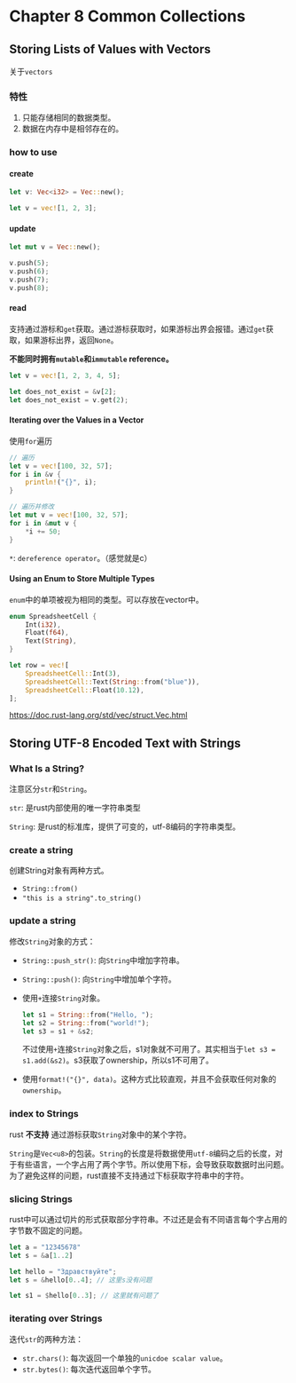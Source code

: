 # Chapter 8 Common Collections

## Storing Lists of Values with Vectors

关于`vectors`

### 特性

1. 只能存储相同的数据类型。
2. 数据在内存中是相邻存在的。

### how to use

#### create

```rs
let v: Vec<i32> = Vec::new();

let v = vec![1, 2, 3];

```

#### update

```rs
let mut v = Vec::new();

v.push(5);
v.push(6);
v.push(7);
v.push(8);
```

#### read

支持通过游标和`get`获取。通过游标获取时，如果游标出界会报错。通过`get`获取，如果游标出界，返回`None`。

__不能同时拥有`mutable`和`immutable` reference。__

```rust
let v = vec![1, 2, 3, 4, 5];

let does_not_exist = &v[2];
let does_not_exist = v.get(2);
```

#### Iterating over the Values in a Vector

使用`for`遍历

```rust
// 遍历
let v = vec![100, 32, 57];
for i in &v {
    println!("{}", i);
}

// 遍历并修改
let mut v = vec![100, 32, 57];
for i in &mut v {
    *i += 50;
}
```

`*`: `dereference operator`。（感觉就是c）

#### Using an Enum to Store Multiple Types

`enum`中的单项被视为相同的类型。可以存放在vector中。

```rust
enum SpreadsheetCell {
    Int(i32),
    Float(f64),
    Text(String),
}

let row = vec![
    SpreadsheetCell::Int(3),
    SpreadsheetCell::Text(String::from("blue")),
    SpreadsheetCell::Float(10.12),
];
```

https://doc.rust-lang.org/std/vec/struct.Vec.html


## Storing UTF-8 Encoded Text with Strings

### What Is a String?

注意区分`str`和`String`。

`str`: 是rust内部使用的唯一字符串类型

`String`: 是rust的标准库，提供了可变的，utf-8编码的字符串类型。

### create a string

创建String对象有两种方式。
- `String::from()`
- `"this is a string".to_string()`

### update a string

修改`String`对象的方式：
- `String::push_str()`: 向`String`中增加字符串。
- `String::push()`: 向`String`中增加单个字符。
- 使用`+`连接`String`对象。
    ```rust
    let s1 = String::from("Hello, ");
    let s2 = String::from("world!");
    let s3 = s1 + &s2;
    ```

    不过使用`+`连接`String`对象之后，s1对象就不可用了。其实相当于`let s3 = s1.add(&s2)`。s3获取了ownership，所以s1不可用了。

- 使用`format!("{}", data)`。这种方式比较直观，并且不会获取任何对象的`ownership`。

### index to Strings

rust __不支持__ 通过游标获取`String`对象中的某个字符。

`String`是`Vec<u8>`的包装。`String`的长度是将数据使用`utf-8`编码之后的长度，对于有些语言，一个字占用了两个字节。所以使用下标，会导致获取数据时出问题。为了避免这样的问题，rust直接不支持通过下标获取字符串中的字符。

### slicing Strings

rust中可以通过切片的形式获取部分字符串。不过还是会有不同语言每个字占用的字节数不固定的问题。

```rust
let a = "12345678"
let s = &a[1..2]

let hello = "Здравствуйте";
let s = &hello[0..4]; // 这里s没有问题

let s1 = $hello[0..3]; // 这里就有问题了
```

### iterating over Strings

迭代`str`的两种方法：
- `str.chars()`: 每次返回一个单独的`unicdoe scalar value`。
- `str.bytes()`: 每次迭代返回单个字节。